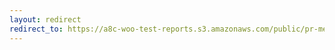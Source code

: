 ```yaml
---
layout: redirect
redirect_to: https://a8c-woo-test-reports.s3.amazonaws.com/public/pr-merge/43823/api/index.html
---
```

